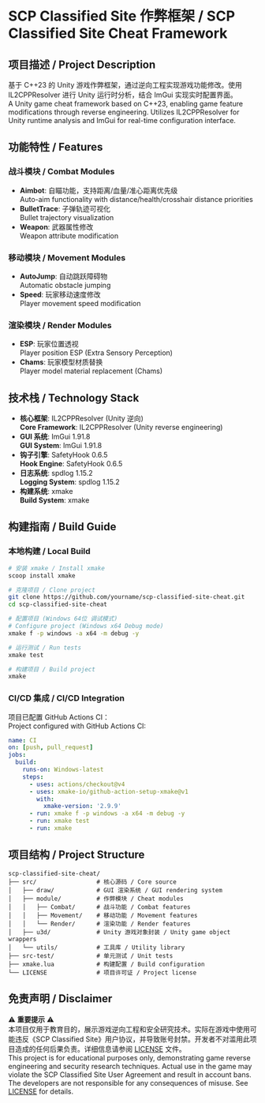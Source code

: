 # SCP Classified Site 作弊框架 / SCP Classified Site Cheat Framework

## 项目描述 / Project Description
基于 C++23 的 Unity 游戏作弊框架，通过逆向工程实现游戏功能修改。使用 IL2CPPResolver 进行 Unity 运行时分析，结合 ImGui 实现实时配置界面。  
A Unity game cheat framework based on C++23, enabling game feature modifications through reverse engineering. Utilizes IL2CPPResolver for Unity runtime analysis and ImGui for real-time configuration interface.

## 功能特性 / Features
### 战斗模块 / Combat Modules
- **Aimbot**: 自瞄功能，支持距离/血量/准心距离优先级  
  Auto-aim functionality with distance/health/crosshair distance priorities
- **BulletTrace**: 子弹轨迹可视化  
  Bullet trajectory visualization
- **Weapon**: 武器属性修改  
  Weapon attribute modification

### 移动模块 / Movement Modules
- **AutoJump**: 自动跳跃障碍物  
  Automatic obstacle jumping
- **Speed**: 玩家移动速度修改  
  Player movement speed modification

### 渲染模块 / Render Modules
- **ESP**: 玩家位置透视  
  Player position ESP (Extra Sensory Perception)
- **Chams**: 玩家模型材质替换  
  Player model material replacement (Chams)

## 技术栈 / Technology Stack
- **核心框架**: IL2CPPResolver (Unity 逆向)  
  **Core Framework**: IL2CPPResolver (Unity reverse engineering)
- **GUI 系统**: ImGui 1.91.8  
  **GUI System**: ImGui 1.91.8
- **钩子引擎**: SafetyHook 0.6.5  
  **Hook Engine**: SafetyHook 0.6.5
- **日志系统**: spdlog 1.15.2  
  **Logging System**: spdlog 1.15.2
- **构建系统**: xmake  
  **Build System**: xmake

## 构建指南 / Build Guide
### 本地构建 / Local Build
```bash
# 安装 xmake / Install xmake
scoop install xmake

# 克隆项目 / Clone project
git clone https://github.com/yourname/scp-classified-site-cheat.git
cd scp-classified-site-cheat

# 配置项目 (Windows 64位 调试模式)
# Configure project (Windows x64 Debug mode)
xmake f -p windows -a x64 -m debug -y

# 运行测试 / Run tests
xmake test

# 构建项目 / Build project
xmake
```

### CI/CD 集成 / CI/CD Integration
项目已配置 GitHub Actions CI：  
Project configured with GitHub Actions CI:
```yaml
name: CI
on: [push, pull_request]
jobs:
  build:
    runs-on: Windows-latest
    steps:
      - uses: actions/checkout@v4
      - uses: xmake-io/github-action-setup-xmake@v1
        with:
          xmake-version: '2.9.9'
      - run: xmake f -p windows -a x64 -m debug -y
      - run: xmake test
      - run: xmake
```

## 项目结构 / Project Structure
```
scp-classified-site-cheat/
├── src/                 # 核心源码 / Core source
│   ├── draw/            # GUI 渲染系统 / GUI rendering system
│   ├── module/          # 作弊模块 / Cheat modules
│   │   ├── Combat/      # 战斗功能 / Combat features
│   │   ├── Movement/    # 移动功能 / Movement features
│   │   └── Render/      # 渲染功能 / Render features
│   ├── u3d/             # Unity 游戏对象封装 / Unity game object wrappers
│   └── utils/           # 工具库 / Utility library
├── src-test/            # 单元测试 / Unit tests
├── xmake.lua            # 构建配置 / Build configuration
└── LICENSE              # 项目许可证 / Project license
```

## 免责声明 / Disclaimer
⚠️ **重要提示** ⚠️  
本项目仅用于教育目的，展示游戏逆向工程和安全研究技术。实际在游戏中使用可能违反《SCP Classified Site》用户协议，并导致账号封禁。开发者不对滥用此项目造成的任何后果负责。详细信息请参阅 [LICENSE](LICENSE) 文件。  
This project is for educational purposes only, demonstrating game reverse engineering and security research techniques. Actual use in the game may violate the SCP Classified Site User Agreement and result in account bans. The developers are not responsible for any consequences of misuse. See [LICENSE](LICENSE) for details.